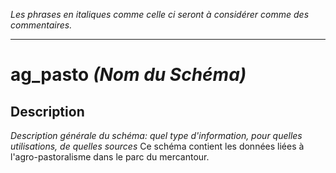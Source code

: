 _Les phrases en italiques comme celle ci seront à considérer comme des commentaires._ 

------------
 # ag_pasto _(Nom du Schéma)_
 ## Description
 _Description générale du schéma: quel type d'information, pour quelles utilisations, de quelles sources_
 Ce schéma contient les données liées à l'agro-pastoralisme dans le parc du mercantour. 

<!-- 
## Tables remarquables
_Les tables accessibles, le type de données_
Contient X tables accessibles. 
- La première table qui fait des trucs
- la deuxième qui est aussi très intéressante
- sans parler de la troisième


#	# Description des colonnes remarquables

Attention: Ne sont décrites ici que les colonnes remarquables, ou dont le nom pourrait prêter à confusion. 

#### table_1
| Nom de la colonne      | Type | Description     |
| :---        |    :----:   |          :---: |
| n_truc      | (PK) int       | c'est le numéro du truc   |
| nom_truc   | string        | c'est le nom du fameux truc      |

#### table_2
| Nom de la colonne      | Type | Description     |
| :---        |    :----:   |          :---: |
| n_machin      | int       | c'est le numéro du machin   |
| n_truc   | string        | c'est le numéro du truc      |

#### table_3
| Nom de la colonne      | Type | Description     |
| :---        |    :----:   |          :---: |
|...      |...       |...   |

## Exemples de Requêtes
_Quelques exemples de requêtes toutes écrites qui permettent de faire des trucs_

```postgreSQL
--Requête pour avoir tous les trucs commençant par "a" ou "A"
SELECT *
FROM table_1
WHERE nom_truc ILIKE 'a%'
```

## Dépendances

table_3 mise à jour à partir de **schema1.table_46** et **schema3.table_18**



## Projets Qgis

## Mises à jour

Tous les ans, ou quand les couches de références changent. 
-->

